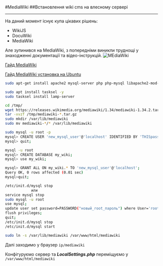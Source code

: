 #MediaWiki
##Встановлення wiki cms на влесному сервері
- - -
На даний момент існує купа цікавих рішень:
* WikiJS
* DocuWiki 
* MediaWiki

Але зупинився на MediaWiki, з попередніми виникли труднощі
у знаходженні документації та відео-інструкцій.
![MEdiaWiki](https://upload.wikimedia.org/wikipedia/commons/thumb/5/56/MediaWiki_logo_2018.svg/1200px-MediaWiki_logo_2018.svg.png)

[Гайд MediaWiki](https://www.mediawiki.org/wiki/Manual:Installation_guide/uk)

[Гайд MediaWiki установка на Ubuntu](https://www.mediawiki.org/wiki/Manual:Running_MediaWiki_on_Debian_or_Ubuntu/ru)

```bash
sudo apt-get install apache2 mysql-server php php-mysql libapache2-mod-php php-xml php-mbstring

sudo apt install tasksel -y
sudo tasksel install lamp-server

cd /tmp/
wget https://releases.wikimedia.org/mediawiki/1.34/mediawiki-1.34.2.tar.gz
tar -xvzf /tmp/mediawiki-*.tar.gz
sudo mkdir /var/lib/mediawiki
sudo mv mediawiki-*/* /var/lib/mediawiki

sudo mysql -u root -p
mysql> CREATE USER 'new_mysql_user'@'localhost' IDENTIFIED BY 'THISpasswordSHOULDbeCHANGED';
mysql> quit;

mysql -u root
mysql> CREATE DATABASE my_wiki;
mysql> use my_wiki;

mysql> GRANT ALL ON my_wiki.* TO 'new_mysql_user'@'localhost';
Query OK, 0 rows affected (0.01 sec)
mysql>quit;

/etc/init.d/mysql stop
            или
service mysql stop
sudo mysql -u root
use mysql;
update user set password=PASSWORD("новый_root_пароль") where User='root';
flush privileges;
quit;
/etc/init.d/mysql stop
/etc/init.d/mysql start

sudo ln -s /var/lib/mediawiki /var/www/html/mediawiki
```
Далі заходимо у браузер `ip/mediawiki`

Конфігуруємо сервер та ***LocalSettings.php*** переміщуємо у `/var/www/html/mediawiki`